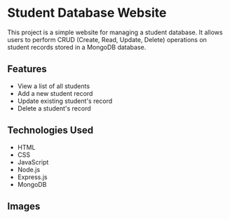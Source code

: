 # Student Database Website

This project is a simple website for managing a student database. It allows users to perform CRUD (Create, Read, Update, Delete) operations on student records stored in a MongoDB database.

## Features

- View a list of all students
- Add a new student record
- Update existing student's record
- Delete a student's record

## Technologies Used

- HTML
- CSS
- JavaScript
- Node.js
- Express.js
- MongoDB

## Images
